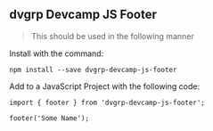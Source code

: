 ## dvgrp Devcamp JS Footer
>This should be used in the following manner

Install with the command:
```
npm install --save dvgrp-devcamp-js-footer
```

Add to a JavaScript Project with the following code:
```
import { footer } from 'dvgrp-devcamp-js-footer';

footer('Some Name');
```